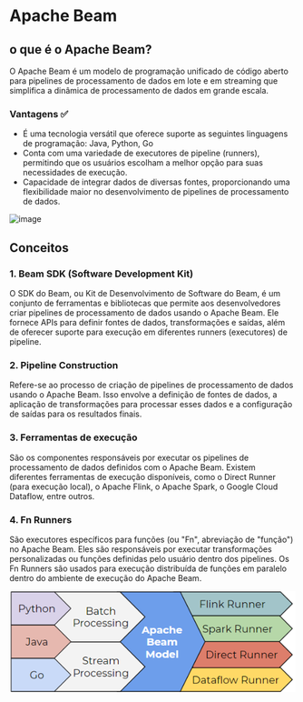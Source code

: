# Apache Beam

## o que é o Apache Beam? 

O Apache Beam é um modelo de programação unificado de código aberto para pipelines de processamento de dados em lote e em streaming que simplifica a dinâmica de processamento de dados em grande escala.

### Vantagens ✅
-  É uma tecnologia versátil que oferece suporte as seguintes linguagens de programação: Java, Python, Go 
-  Conta com uma variedade de executores de pipeline (runners), permitindo que os usuários escolham a melhor opção para suas necessidades de execução.
-  Capacidade de integrar dados de diversas fontes, proporcionando uma flexibilidade maior no desenvolvimento de pipelines de processamento de dados.

<img width="600" alt="image" src="https://github.com/AnaJuliaMM/pipeline_apache_beam/blob/feature/creating_wiki/wiki/media/apache/beam_img2.png">


## Conceitos 
### 1. Beam SDK (Software Development Kit)

O SDK do Beam, ou Kit de Desenvolvimento de Software do Beam, é um conjunto de ferramentas e bibliotecas que permite aos desenvolvedores criar pipelines de processamento de dados usando o Apache Beam. Ele fornece APIs para definir fontes de dados, transformações e saídas, além de oferecer suporte para execução em diferentes runners (executores) de pipeline.

### 2. Pipeline Construction 

Refere-se ao processo de criação de pipelines de processamento de dados usando o Apache Beam. Isso envolve a definição de fontes de dados, a aplicação de transformações para processar esses dados e a configuração de saídas para os resultados finais.

### 3. Ferramentas de execução

 São os componentes responsáveis por executar os pipelines de processamento de dados definidos com o Apache Beam. Existem diferentes ferramentas de execução disponíveis, como o Direct Runner (para execução local), o Apache Flink, o Apache Spark, o Google Cloud Dataflow, entre outros.

### 4. Fn Runners

 São executores específicos para funções (ou "Fn", abreviação de "função") no Apache Beam. Eles são responsáveis por executar transformações personalizadas ou funções definidas pelo usuário dentro dos pipelines. Os Fn Runners são usados para execução distribuída de funções em paralelo dentro do ambiente de execução do Apache Beam.


![diagrama](./media/apache/beam_img.png)



